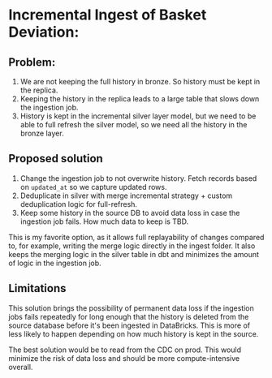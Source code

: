# Incremental Ingest of Basket Deviation:

## Problem:
1. We are not keeping the full history in bronze. So history must be kept in the replica. 
2. Keeping the history in the replica leads to a large table that slows down the ingestion job. 
3. History is kept in the incremental silver layer model, but we need to be able to full refresh the silver model, so we need all the history in the bronze layer.


## Proposed solution
1. Change the ingestion job to not overwrite history. Fetch records based on `updated_at` so we capture updated rows.
2. Deduplicate in silver with merge incremental strategy + custom deduplication logic for full-refresh.
3. Keep some history in the source DB to avoid data loss in case the ingestion job fails. How much data to keep is TBD.

This is my favorite option, as it allows full replayability of changes compared to, for example, writing the merge logic directly in the ingest folder. It also keeps the merging logic in the silver table in dbt and minimizes the amount of logic in the ingestion job. 


## Limitations
This solution brings the possibility of permanent data loss if the ingestion jobs fails repeatedly for long enough that the history is deleted from the source database before it's been ingested in DataBricks. This is more of less likely to happen depending on how much history is kept in the source.

The best solution would be to read from the CDC on prod. This would minimize the risk of data loss and should be more compute-intensive overall. 